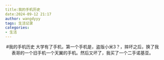 ```yaml
---
title:我的手机历史
date:2024-09-12 21:17
author: wangdyyy
tags: 生活记录
categories:
- 生活
---
```

<center>#我的手机历史
大学有了手机，第一个手机是，盗版小米3？，摔坏之后，换了我表哥的一个旧手机一个天翼的手机。然后又坏了，我买了一个二手诺基亚。

